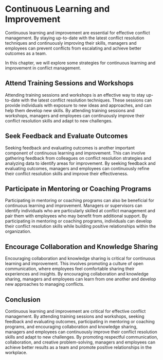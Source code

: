Continuous Learning and Improvement
===============================================================================================

Continuous learning and improvement are essential for effective conflict management. By staying up-to-date with the latest conflict resolution techniques and continuously improving their skills, managers and employees can prevent conflicts from escalating and achieve better outcomes as a team.

In this chapter, we will explore some strategies for continuous learning and improvement in conflict management.

Attend Training Sessions and Workshops
--------------------------------------

Attending training sessions and workshops is an effective way to stay up-to-date with the latest conflict resolution techniques. These sessions can provide individuals with exposure to new ideas and approaches, and can help them develop new skills. By attending training sessions and workshops, managers and employees can continuously improve their conflict resolution skills and adapt to new challenges.

Seek Feedback and Evaluate Outcomes
-----------------------------------

Seeking feedback and evaluating outcomes is another important component of continuous learning and improvement. This can involve gathering feedback from colleagues on conflict resolution strategies and analyzing data to identify areas for improvement. By seeking feedback and evaluating outcomes, managers and employees can continuously refine their conflict resolution skills and improve their effectiveness.

Participate in Mentoring or Coaching Programs
---------------------------------------------

Participating in mentoring or coaching programs can also be beneficial for continuous learning and improvement. Managers or supervisors can identify individuals who are particularly skilled at conflict management and pair them with employees who may benefit from additional support. By participating in mentoring or coaching programs, individuals can develop their conflict resolution skills while building positive relationships within the organization.

Encourage Collaboration and Knowledge Sharing
---------------------------------------------

Encouraging collaboration and knowledge sharing is critical for continuous learning and improvement. This involves promoting a culture of open communication, where employees feel comfortable sharing their experiences and insights. By encouraging collaboration and knowledge sharing, managers and employees can learn from one another and develop new approaches to managing conflicts.

Conclusion
----------

Continuous learning and improvement are critical for effective conflict management. By attending training sessions and workshops, seeking feedback and evaluating outcomes, participating in mentoring or coaching programs, and encouraging collaboration and knowledge sharing, managers and employees can continuously improve their conflict resolution skills and adapt to new challenges. By promoting respectful communication, collaboration, and creative problem-solving, managers and employees can achieve better results as a team and promote positive relationships in the workplace.
